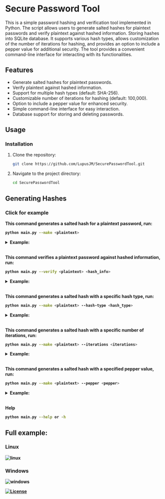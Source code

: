 # Secure Password Tool

This is a simple password hashing and verification tool implemented in Python. The script allows users to generate salted hashes for plaintext passwords and verify plaintext against hashed information. Storing hashes into SQLite database. It supports various hash types, allows customization of the number of iterations for hashing, and provides an option to include a pepper value for additional security. The tool provides a convenient command-line interface for interacting with its functionalities.
## Features

- Generate salted hashes for plaintext passwords.
- Verify plaintext against hashed information.
- Support for multiple hash types (default: SHA-256).
- Customizable number of iterations for hashing (default: 100,000).
- Option to include a pepper value for enhanced security.
- Simple command-line interface for easy interaction.
- Database support for storing and deleting passwords.

## Usage

### Installation

1. Clone the repository:

    ```bash
    git clone https://github.com/LupusJM/SecurePasswordTool.git
    ```

2. Navigate to the project directory:

    ```bash
    cd SecurePasswordTool
    ```

## Generating Hashes
### Click for example

<b>This command generates a salted hash for a plaintext password, run:<b>
```bash
python main.py --make <plaintext>
```
<details>
  <summary>Example:</summary>

  ```bash
  python main.py --make mypassword
  ```
</details>
<br>


<b>This command verifies a plaintext password against hashed information, run:<b>
```bash
python main.py --verify <plaintext> <hash_info>
```
<details>
  <summary>Example:</summary>
  
  ```bash
  python main.py --verify mypassword sha256@100000@303bb288988c281d9b199e240f2b6385@9d0563c55a5e713c1140e0d007bf6244f6d99f449cc5e6adb74ba962f4b9f2d7
  ```
  ```bash
  python main.py --verify mypassword "sha256@100000@303bb288988c281d9b199e240f2b6385@9d0563c55a5e713c1140e0d007bf6244f6d99f449cc5e6adb74ba962f4b9f2d7"
  ```
  ```bash
  python main.py --verify mypassword 'sha256@100000@303bb288988c281d9b199e240f2b6385@9d0563c55a5e713c1140e0d007bf6244f6d99f449cc5e6adb74ba962f4b9f2d7'
  ```
</details>
<br>


<b>This command generates a salted hash with a specific hash type, run:<b>
```bash
python main.py --make <plaintext> --hash-type <hash_type>
```
<details>
  <summary>Example:</summary>

  ```bash
  python main.py --make mypassword --hash-type sha512
  ```
</details>
<br>


<b>This command generates a salted hash with a specific number of iterations, run:<b>
```bash
python main.py --make <plaintext> --iterations <iterations>
```
<details>
  <summary>Example:</summary>

  ```bash
  python main.py --make mypassword --iterations 200000
  ```
</details>
<br>


<b>This command generates a salted hash with a specified pepper value, run:<b>
```bash
python main.py --make <plaintext> --pepper <pepper>
```
<details>
  <summary>Example:</summary>

  ```bash
  python main.py --make mypassword --pepper somepepper
  ```
</details>
<br>

<b>Help<b>
```bash
python main.py --help or -h
```

## Full example:
### Linux
![linux](https://github.com/LupusJM/SecurePasswordTool/assets/163419314/6d5f9120-7b80-43d8-ba86-404ee16aca1b)

### Windows
![windows](https://github.com/LupusJM/SecurePasswordTool/assets/163419314/9930a448-10c0-428d-b49e-a4f74cc07d5e)


[![License](https://img.shields.io/badge/license-MIT-blue.svg)](https://github.com/lupusjm/SecurePasswordTool/blob/main/LICENSE)
